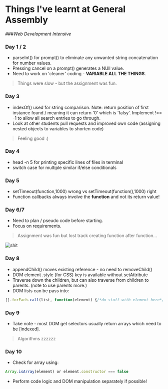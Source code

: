 # Things I've learnt at General Assembly
###*Web Development Intensive*
### Day 1 / 2
* parseInt() for prompt() to eliminate any unwanted string concatenation for number values.
* Pressing cancel on a prompt() generates a NUll value.
* Need to work on 'cleaner' coding - **VARIABLE ALL THE THINGS**.
>Things were slow - but the assignment was fun.

### Day 3
* indexOf() used for string comparison. Note: return position of first instance found / meaning it can return '0' which is 'falsy'. Implement !== -1 to allow all search entries to go through.
* Look at other students pull requests and improved own code (assigning nested objects to variables to shorten code)
>Feeling good :)

### Day 4
* head -n 5 for printing specific lines of files in terminal
* switch case for multiple similar if/else conditionals

### Day 5
* setTimeout(function,1000) wrong vs setTimeout(function(),1000) right
* Function callbacks always involve the **function** and not its return value!

### Day 6/7
* Need to plan / pseudo code before starting.
* Focus on requirements.
>Assignment was fun but lost track creating function after function...

![shit](https://media.giphy.com/media/26tnnpcYVRNJGlHy0/giphy.gif)

### Day 8
* appendChild() moves existing reference - no need to removeChild()
* DOM element .style (for CSS) key is available without setAttribute
* Traverse down the children, but can also traverse from children to parents. (note to use parents more.)
* DOM lists can be pass into: 
```javascript
[].forEach.call(list, function(element) {/*do stuff with element here*/})
```
### Day 9
* Take note - most DOM get selectors usually return arrays which need to be [indexed].

> Algorithms zzzzzz

### Day 10
* Check for array using:
```javascript
Array.isArray(element) or element.constructor === false
```
* Perform code logic and DOM manipulation separately if possible!

